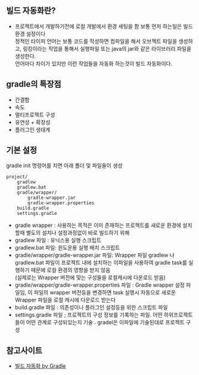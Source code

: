 ## 빌드 자동화란?
- 프로젝트에서 개발하기전에 로컬 개발에서 환경 세팅을 함 보통 먼저 하는일은 빌드 환경 설정이다  
 정적인 타이피 언어는 보통 코드를 작성하면 컴파일을 해서 오브젝트 파일을 생성하고, 
 링킹이라는 작업을 통해서 실행파일 또는 java의 jar와 같은 라이브러리 파일을 생성한다.  
 언어마다 차이가 있지만 이런 작업들을 자동화 하는것이 빌드 자동화이다.

## gradle의 특장점
- 간결함
- 속도 
- 멀티프로젝트 구성
- 유연성 + 확장성 
- 플러그인 생태계

## 기본 설정
gradle init 명령어를 치면 아래 폴더 및 파일들이 생성
~~~
project/
    gradlew
    gradlew.bat
    gradle/wrapper/
        gradle-wrapper.jar
        gradle-wrapper.properties
    build.gradle
    settings.gradle
~~~
- gradle wrapper : 사용하는 목적은 이미 존재하는 프로젝트를 새로운 환경에 설치할때 별도의 설치나 설정과정없이 바로 빌드하기 위해
- gradlew 파일 : 유닉스용 실행 스크립트
- gradlew.bat 파일: 윈도운용 실행 배치 스크립트
- gradle/wrapper/gradle-wrapper.jar 파일: Wrapper 파일 gradlew 나  gradlew.bat 파일이 프로젝트 내에 설치하는 이파일을 사용하여 gradle task를 실행하기 때문에 로컬 환경의 영향을 받지 않음   
(실제로는 Wrapper 버전에 맞는 구성들을 로컬캐시에 다운로드 받음)
- gradle/wrapper/gradle-wrapper.properties 파일 : Gradle wrapper 설정 파일임, 이 파일의 wrapper 버전등을 변경하면 task 실행시 자동으로 새로운 Wrapper 파일을 로컬 캐시에 다운로드 받는다 
- build.gradle 파일 : 의존성이나 플러그인 설정등을 위한 스크립트 파일
- settings.gradle 파일 ; 프로젝트의 구성 정보를 기록하는 파일. 
  어떤 하위프로젝트들이 어떤 관계로 구성되있는지 기술 . gradel은 이파일에 기술된대로 프로젝트 구성

## 참고사이트
  - [빌드 자동화 by Gradle](https://medium.com/@goinhacker/%EC%9A%B4%EC%98%81-%EC%9E%90%EB%8F%99%ED%99%94-1-%EB%B9%8C%EB%93%9C-%EC%9E%90%EB%8F%99%ED%99%94-by-gradle-7630c0993d09)
